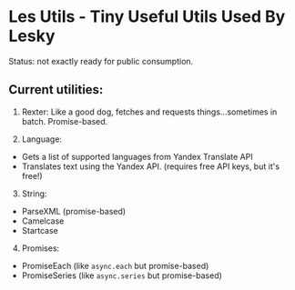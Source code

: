 # Les Utils - Tiny Useful Utils Used By Lesky

Status: not exactly ready for public consumption.

## Current utilities:

1. Rexter: Like a good dog, fetches and requests things...sometimes in batch. Promise-based.

2. Language: 
- Gets a list of supported languages from Yandex Translate API
- Translates text using the Yandex API. (requires free API keys, but it's free!)

3. String:
- ParseXML (promise-based)
- Camelcase
- Startcase 

4. Promises:
- PromiseEach (like `async.each` but promise-based)
- PromiseSeries (like `async.series` but promise-based)